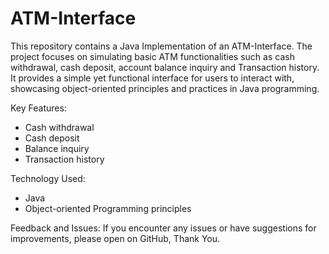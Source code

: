 # ATM-Interface
This repository contains a Java Implementation of an ATM-Interface. The project focuses on simulating basic ATM functionalities such as cash withdrawal, cash deposit, account balance inquiry and Transaction history. It provides a simple yet functional interface for users to interact with, showcasing object-oriented principles and practices in Java programming.

Key Features:
  * Cash withdrawal
  * Cash deposit
  * Balance inquiry
  * Transaction history
  
Technology Used:
  * Java
  * Object-oriented Programming principles

Feedback and Issues:
    If you encounter any issues or have suggestions for improvements, please open on GitHub, Thank You.
